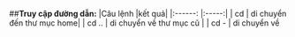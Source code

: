 ##**Truy cập đường dẫn:**
|Câu lệnh |kết quả| 
|:------: |:-----:|
|   cd    | di chuyển đến thư mục home|
|   cd .. | di chuyển về thư mục cũ   |
|   cd -  | di chuyển về 

<!--stackedit_data:
eyJoaXN0b3J5IjpbMTA3MjkxMDc5OSwyOTkxMDI4MTMsMTE2Nz
U1NTE0NywtMTM1NzQ1NzU5MywtMTQwMDQ3MTU3XX0=
-->